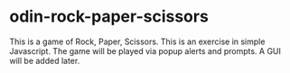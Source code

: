 # odin-rock-paper-scissors

This is a game of Rock, Paper, Scissors. This is an exercise in simple Javascript. The game will be played via popup alerts and prompts. A GUI will be added later.